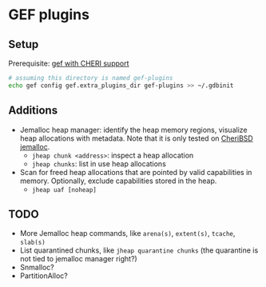 # GEF plugins

## Setup

Prerequisite: [gef with CHERI support](https://github.com/CTSRD-CHERI/gef)

```sh
# assuming this directory is named gef-plugins
echo gef config gef.extra_plugins_dir gef-plugins >> ~/.gdbinit
```

## Additions

- Jemalloc heap manager: identify the heap memory regions, visualize heap allocations with metadata. Note that it is only tested on [CheriBSD jemalloc](https://github.com/CTSRD-CHERI/cheribsd/tree/main/contrib/jemalloc). 
    - `jheap chunk <address>`: inspect a heap allocation
    - `jheap chunks`: list in use heap allocations
- Scan for freed heap allocations that are pointed by valid capabilities in memory. Optionally, exclude capabilities stored in the heap.
    - `jheap uaf [noheap]`

## TODO

- More Jemalloc heap commands, like `arena(s)`, `extent(s)`, `tcache`, `slab(s)`
- List quarantined chunks, like `jheap quarantine chunks` (the quarantine is not tied to jemalloc manager right?)
- Snmalloc?
- PartitionAlloc?
